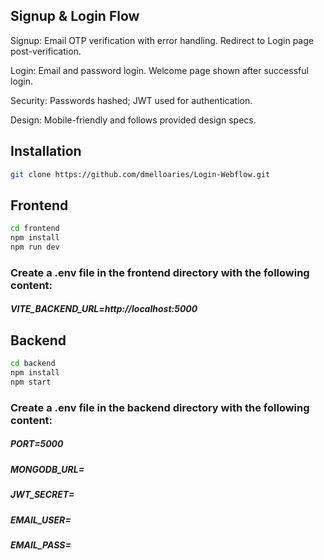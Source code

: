 

## Signup & Login Flow

Signup: Email OTP verification with error handling. Redirect to Login page post-verification.

Login: Email and password login. Welcome page shown after successful login.

Security: Passwords hashed; JWT used for authentication.

Design: Mobile-friendly and follows provided design specs.
## Installation



```bash
git clone https://github.com/dmelloaries/Login-Webflow.git
```

## Frontend

```bash
cd frontend
npm install 
npm run dev
```
### Create a .env file in the frontend directory with the following content:


##### VITE_BACKEND_URL=http://localhost:5000



## Backend

```bash
cd backend
npm install 
npm start
```

### Create a .env file in the backend directory with the following content:
##### PORT=5000
##### MONGODB_URL=  
##### JWT_SECRET=   
##### EMAIL_USER=    
##### EMAIL_PASS=

